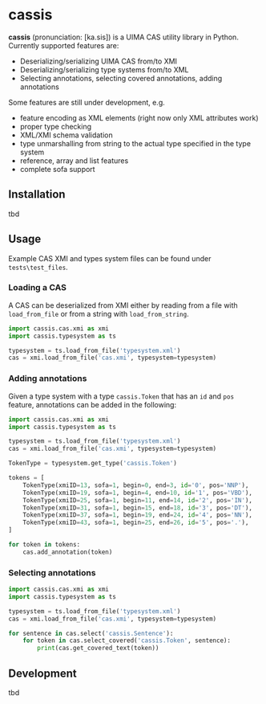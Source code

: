 # cassis

**cassis** (pronunciation: [ka.sis]) is a UIMA CAS utility library in Python. Currently supported features are:

- Deserializing/serializing UIMA CAS from/to XMI
- Deserializing/serializing type systems from/to XML
- Selecting annotations, selecting covered annotations, adding annotations

Some features are still under development, e.g.

- feature encoding as XML elements (right now only XML attributes work)
- proper type checking
- XML/XMI schema validation
- type unmarshalling from string to the actual type specified in the type system
- reference, array and list features
- complete sofa support

## Installation

tbd

## Usage

Example CAS XMI and types system files can be found under `tests\test_files`. 

### Loading a CAS

A CAS can be deserialized from XMI either by reading from a file with `load_from_file` or from a string with `load_from_string`.

```python
import cassis.cas.xmi as xmi
import cassis.typesystem as ts

typesystem = ts.load_from_file('typesystem.xml')
cas = xmi.load_from_file('cas.xmi', typesystem=typesystem)
```
    
### Adding annotations

Given a type system with a type `cassis.Token` that has an `id` and `pos` feature, annotations can be added in the following:

```python
import cassis.cas.xmi as xmi
import cassis.typesystem as ts

typesystem = ts.load_from_file('typesystem.xml')
cas = xmi.load_from_file('cas.xmi', typesystem=typesystem)

TokenType = typesystem.get_type('cassis.Token')

tokens = [
    TokenType(xmiID=13, sofa=1, begin=0, end=3, id='0', pos='NNP'),
    TokenType(xmiID=19, sofa=1, begin=4, end=10, id='1', pos='VBD'),
    TokenType(xmiID=25, sofa=1, begin=11, end=14, id='2', pos='IN'),
    TokenType(xmiID=31, sofa=1, begin=15, end=18, id='3', pos='DT'),
    TokenType(xmiID=37, sofa=1, begin=19, end=24, id='4', pos='NN'),
    TokenType(xmiID=43, sofa=1, begin=25, end=26, id='5', pos='.'),
]

for token in tokens:
    cas.add_annotation(token)
```
        
### Selecting annotations

```python
import cassis.cas.xmi as xmi
import cassis.typesystem as ts

typesystem = ts.load_from_file('typesystem.xml')
cas = xmi.load_from_file('cas.xmi', typesystem=typesystem)

for sentence in cas.select('cassis.Sentence'):
    for token in cas.select_covered('cassis.Token', sentence):
        print(cas.get_covered_text(token))
```
        
## Development

tbd

